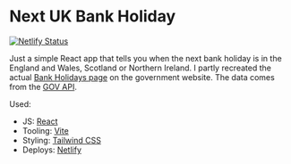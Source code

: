 # Next UK Bank Holiday

[![Netlify Status](https://api.netlify.com/api/v1/badges/e7bc56d2-64e7-4042-8f6b-09b1efcc40a2/deploy-status)](https://app.netlify.com/sites/next-bank-hol/deploys)

Just a simple React app that tells you when the next bank holiday is in the England and Wales, Scotland or Northern Ireland. I partly recreated the actual [Bank Holidays page](https://www.gov.uk/bank-holidays) on the government website. The data comes from the [GOV API](https://www.api.gov.uk/gds/bank-holidays/#bank-holidays).

Used:

- JS: [React](https://react.dev/)
- Tooling: [Vite](https://vitejs.dev/)
- Styling: [Tailwind CSS](https://tailwindcss.com/)
- Deploys: [Netlify](https://www.netlify.com/)
